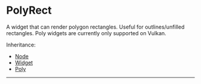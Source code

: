 # PolyRect

A widget that can render polygon rectangles. Useful for outlines/unfilled rectangles. Poly widgets are currently only supported on Vulkan.

Inheritance:
* [Node](../Node.md)
* [Widget](Widget.md)
* [Poly](Poly.md)

---
